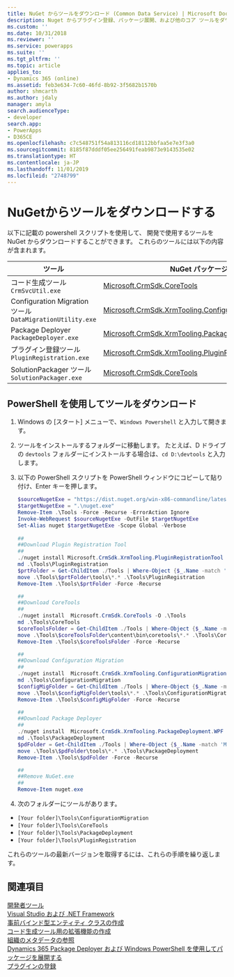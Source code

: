 ```yaml
---
title: NuGet からツールをダウンロード (Common Data Service) | Microsoft Docs
description: Nuget からプラグイン登録、パッケージ展開、および他のコア ツールをダウンロードします。
ms.custom: ''
ms.date: 10/31/2018
ms.reviewer: ''
ms.service: powerapps
ms.suite: ''
ms.tgt_pltfrm: ''
ms.topic: article
applies_to:
- Dynamics 365 (online)
ms.assetid: feb3e634-7c60-46fd-8b92-3f5682b1570b
author: shmcarth
ms.author: jdaly
manager: amyla
search.audienceType:
- developer
search.app:
- PowerApps
- D365CE
ms.openlocfilehash: c7c548751f54a813116cd18112bbfaa5e7e3f3a0
ms.sourcegitcommit: 8185f87dddf05ee256491feab9873e9143535e02
ms.translationtype: HT
ms.contentlocale: ja-JP
ms.lasthandoff: 11/01/2019
ms.locfileid: "2748799"
---
```

# <a name="download-tools-from-nuget"></a>NuGetからツールをダウンロードする 

以下に記載の powershell スクリプトを使用して、 開発で使用するツールを NuGet からダウンロードすることができます。 これらのツールには以下の内容が含まれます。

|ツール|NuGet パッケージ|
|-|-|
|コード生成ツール `CrmSvcUtil.exe`|[Microsoft.CrmSdk.CoreTools](https://www.nuget.org/packages/Microsoft.CrmSdk.CoreTools)|
|Configuration Migration ツール `DataMigrationUtility.exe`|[Microsoft.CrmSdk.XrmTooling.ConfigurationMigration.Wpf](https://www.nuget.org/packages/Microsoft.CrmSdk.XrmTooling.ConfigurationMigration.Wpf)|
|Package Deployer `PackageDeployer.exe`|[Microsoft.CrmSdk.XrmTooling.PackageDeployment.WPF](https://www.nuget.org/packages/Microsoft.CrmSdk.XrmTooling.PackageDeployment.Wpf)|
|プラグイン登録ツール `PluginRegistration.exe` |[Microsoft.CrmSdk.XrmTooling.PluginRegistrationTool](https://www.nuget.org/packages/Microsoft.CrmSdk.XrmTooling.PluginRegistrationTool)|
|SolutionPackager ツール `SolutionPackager.exe`|[Microsoft.CrmSdk.CoreTools](https://www.nuget.org/packages/Microsoft.CrmSdk.CoreTools)|

## <a name="download-tools-using-powershell"></a>PowerShell を使用してツールをダウンロード

1. Windows の [スタート] メニューで、`Windows Powershell` と入力して開きます。
1. ツールをインストールするフォルダーに移動します。 たとえば、D ドライブの `devtools` フォルダーにインストールする場合は、`cd D:\devtools` と入力します。
1. 以下の PowerShell スクリプトを PowerShell ウィンドウにコピーして貼り付け、Enter キーを押します。

    ```powershell
    $sourceNugetExe = "https://dist.nuget.org/win-x86-commandline/latest/nuget.exe"
    $targetNugetExe = ".\nuget.exe"
    Remove-Item .\Tools -Force -Recurse -ErrorAction Ignore
    Invoke-WebRequest $sourceNugetExe -OutFile $targetNugetExe
    Set-Alias nuget $targetNugetExe -Scope Global -Verbose
        
    ##
    ##Download Plugin Registration Tool
    ##
    ./nuget install Microsoft.CrmSdk.XrmTooling.PluginRegistrationTool -O .\Tools
    md .\Tools\PluginRegistration
    $prtFolder = Get-ChildItem ./Tools | Where-Object {$_.Name -match 'Microsoft.CrmSdk.XrmTooling.PluginRegistrationTool.'}
    move .\Tools\$prtFolder\tools\*.* .\Tools\PluginRegistration
    Remove-Item .\Tools\$prtFolder -Force -Recurse
    
    ##
    ##Download CoreTools
    ##
    ./nuget install  Microsoft.CrmSdk.CoreTools -O .\Tools
    md .\Tools\CoreTools
    $coreToolsFolder = Get-ChildItem ./Tools | Where-Object {$_.Name -match 'Microsoft.CrmSdk.CoreTools.'}
    move .\Tools\$coreToolsFolder\content\bin\coretools\*.* .\Tools\CoreTools
    Remove-Item .\Tools\$coreToolsFolder -Force -Recurse

    ##
    ##Download Configuration Migration
    ##
    ./nuget install  Microsoft.CrmSdk.XrmTooling.ConfigurationMigration.Wpf -O .\Tools
    md .\Tools\ConfigurationMigration
    $configMigFolder = Get-ChildItem ./Tools | Where-Object {$_.Name -match 'Microsoft.CrmSdk.XrmTooling.ConfigurationMigration.Wpf.'}
    move .\Tools\$configMigFolder\tools\*.* .\Tools\ConfigurationMigration
    Remove-Item .\Tools\$configMigFolder -Force -Recurse
    
    ##
    ##Download Package Deployer 
    ##
    ./nuget install  Microsoft.CrmSdk.XrmTooling.PackageDeployment.WPF -O .\Tools
    md .\Tools\PackageDeployment
    $pdFolder = Get-ChildItem ./Tools | Where-Object {$_.Name -match 'Microsoft.CrmSdk.XrmTooling.PackageDeployment.Wpf.'}
    move .\Tools\$pdFolder\tools\*.* .\Tools\PackageDeployment
    Remove-Item .\Tools\$pdFolder -Force -Recurse

    ##
    ##Remove NuGet.exe
    ##
    Remove-Item nuget.exe    
    ```

1. 次のフォルダーにツールがあります。

- `[Your folder]\Tools\ConfigurationMigration`
- `[Your folder]\Tools\CoreTools`
- `[Your folder]\Tools\PackageDeployment`
- `[Your folder]\Tools\PluginRegistration`

これらのツールの最新バージョンを取得するには、これらの手順を繰り返します。

## <a name="see-also"></a>関連項目

[開発者ツール](developer-tools.md)<br />
[Visual Studio および .NET Framework](org-service/visual-studio-dot-net-framework.md)<br />
[事前バインド型エンティティ クラスの作成](/dynamics365/customer-engagement/developer/org-service/create-early-bound-entity-classes-code-generation-tool)<br />
[コード生成ツール用の拡張機能の作成](org-service/extend-code-generation-tool.md)<br />
[組織のメタデータの参照](browse-your-metadata.md)<br />
[Dynamics 365 Package Deployer および Windows PowerShell を使用してパッケージを展開する](/dynamics365/customer-engagement/admin/deploy-packages-using-package-deployer-windows-powershell)<br />
[プラグインの登録](register-plug-in.md)<br />
